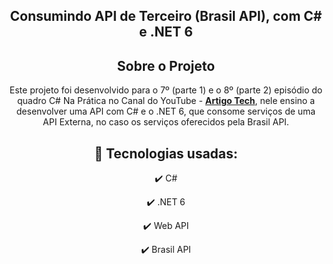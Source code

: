 <h2 align="center">
    Consumindo API de Terceiro (Brasil API), com C# e .NET 6
    <br />

</h1>

<div align="center">

## Sobre o Projeto

<p>
    Este projeto foi desenvolvido para o 7º (parte 1) e o 8º (parte 2) episódio do quadro C# Na Prática no Canal do YouTube - <strong><a href="https://www.youtube.com/channel/UCHeVeHuy4m3HorYWirak2dg">Artigo Tech</a></strong>,
    nele ensino a desenvolver uma API com C# e o .NET 6, que consome serviços
    de uma API Externa, no caso os serviços oferecidos pela Brasil API.
    <br />
</p>

<div align="center">

## 🚀 Tecnologias usadas:

✔️ C#

✔️ .NET 6

✔️ Web API

✔️ Brasil API

</div>
